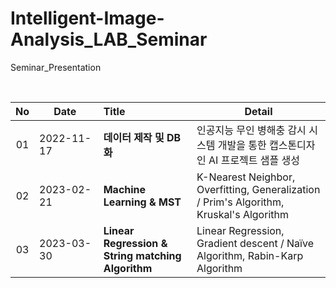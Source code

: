 # Intelligent-Image-Analysis_LAB_Seminar
Seminar_Presentation

<br/>

| No |&nbsp;&nbsp;&nbsp;&nbsp;&nbsp;Date&nbsp;&nbsp;&nbsp;&nbsp;&nbsp;&nbsp;|Title|Detail|
|:--:|----------|:---|---|
| 01 |2022-11-17|**데이터 제작 및 DB화**| 인공지능 무인 병해충 감시 시스템 개발을 통한 캡스톤디자인 AI 프로젝트 샘플 생성 |
| 02 |2023-02-21|**Machine Learning & MST**| K-Nearest Neighbor, Overfitting, Generalization / Prim's Algorithm, Kruskal's Algorithm | 
| 03 |2023-03-30|**Linear Regression & String matching Algorithm**| Linear Regression, Gradient descent / Naïve Algorithm, Rabin-Karp Algorithm |
